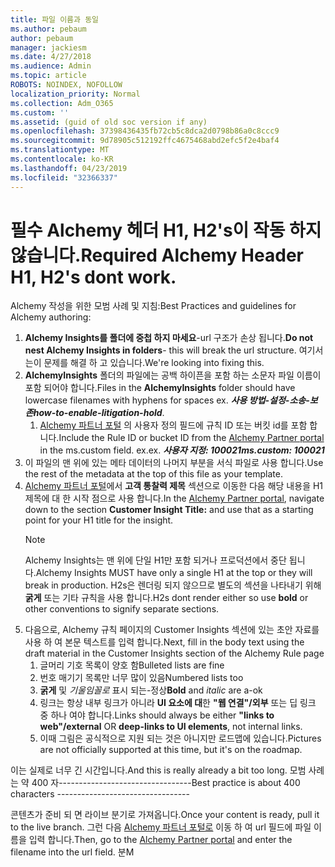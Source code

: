 ```yaml
---
title: 파일 이름과 동일
ms.author: pebaum
author: pebaum
manager: jackiesm
ms.date: 4/27/2018
ms.audience: Admin
ms.topic: article
ROBOTS: NOINDEX, NOFOLLOW
localization_priority: Normal
ms.collection: Adm_O365
ms.custom: ''
ms.assetid: (guid of old soc version if any)
ms.openlocfilehash: 37398436435fb72cb5c8dca2d0798b86a0c8ccc9
ms.sourcegitcommit: 9d78905c512192ffc4675468abd2efc5f2e4baf4
ms.translationtype: MT
ms.contentlocale: ko-KR
ms.lasthandoff: 04/23/2019
ms.locfileid: "32366337"
---
```

# <a name="required-alchemy-header-h1-h2s-dont-work"></a><span data-ttu-id="2f2e0-102">필수 Alchemy 헤더 H1, H2's이 작동 하지 않습니다.</span><span class="sxs-lookup"><span data-stu-id="2f2e0-102">Required Alchemy Header H1, H2's dont work.</span></span>
<span data-ttu-id="2f2e0-103">Alchemy 작성을 위한 모범 사례 및 지침:</span><span class="sxs-lookup"><span data-stu-id="2f2e0-103">Best Practices and guidelines for Alchemy authoring:</span></span>

1. <span data-ttu-id="2f2e0-104">**Alchemy Insights를 폴더에 중첩 하지 마세요**-url 구조가 손상 됩니다.</span><span class="sxs-lookup"><span data-stu-id="2f2e0-104">**Do not nest Alchemy Insights in folders**- this will break the url structure.</span></span> <span data-ttu-id="2f2e0-105">여기서는이 문제를 해결 하 고 있습니다.</span><span class="sxs-lookup"><span data-stu-id="2f2e0-105">We're looking into fixing this.</span></span>
1. <span data-ttu-id="2f2e0-106">**AlchemyInsights** 폴더의 파일에는 공백 하이픈을 포함 하는 소문자 파일 이름이 포함 되어야 합니다.</span><span class="sxs-lookup"><span data-stu-id="2f2e0-106">Files in the **AlchemyInsights** folder should have lowercase filenames with hyphens for spaces ex.</span></span> <span data-ttu-id="2f2e0-107">***사용 방법-설정-소송-보존***</span><span class="sxs-lookup"><span data-stu-id="2f2e0-107">***how-to-enable-litigation-hold***.</span></span>
    1. <span data-ttu-id="2f2e0-108">[Alchemy 파트너 포털](https://alchemyportal.azurewebsites.net) 의 사용자 정의 필드에 규칙 ID 또는 버킷 id를 포함 합니다.</span><span class="sxs-lookup"><span data-stu-id="2f2e0-108">Include the Rule ID or bucket ID from the [Alchemy Partner portal](https://alchemyportal.azurewebsites.net) in the ms.custom field.</span></span> <span data-ttu-id="2f2e0-109">ex.</span><span class="sxs-lookup"><span data-stu-id="2f2e0-109">ex.</span></span> <span data-ttu-id="2f2e0-110">***사용자 지정: 100021***</span><span class="sxs-lookup"><span data-stu-id="2f2e0-110">***ms.custom: 100021***</span></span>
1. <span data-ttu-id="2f2e0-111">이 파일의 맨 위에 있는 메타 데이터의 나머지 부분을 서식 파일로 사용 합니다.</span><span class="sxs-lookup"><span data-stu-id="2f2e0-111">Use the rest of the metadata at the top of this file as your template.</span></span>
1. <span data-ttu-id="2f2e0-112">[Alchemy 파트너 포털](https://alchemyportal.azurewebsites.net)에서 **고객 통찰력 제목** 섹션으로 이동한 다음 해당 내용을 H1 제목에 대 한 시작 점으로 사용 합니다.</span><span class="sxs-lookup"><span data-stu-id="2f2e0-112">In the [Alchemy Partner portal](https://alchemyportal.azurewebsites.net), navigate down to the section **Customer Insight Title:** and use that as a starting point for your H1 title for the insight.</span></span> 
    > [!NOTE]
    > <span data-ttu-id="2f2e0-113">Alchemy Insights는 맨 위에 단일 H1만 포함 되거나 프로덕션에서 중단 됩니다.</span><span class="sxs-lookup"><span data-stu-id="2f2e0-113">Alchemy Insights MUST have only a single H1 at the top or they will break in production.</span></span> <span data-ttu-id="2f2e0-114">H2s은 렌더링 되지 않으므로 별도의 섹션을 나타내기 위해 **굵게** 또는 기타 규칙을 사용 합니다.</span><span class="sxs-lookup"><span data-stu-id="2f2e0-114">H2s dont render either so use **bold** or other conventions to signify separate sections.</span></span>
1. <span data-ttu-id="2f2e0-115">다음으로, Alchemy 규칙 페이지의 Customer Insights 섹션에 있는 초안 자료를 사용 하 여 본문 텍스트를 입력 합니다.</span><span class="sxs-lookup"><span data-stu-id="2f2e0-115">Next, fill in the body text using the draft material in the Customer Insights section of the Alchemy Rule page</span></span>
    1. <span data-ttu-id="2f2e0-116">글머리 기호 목록이 양호 함</span><span class="sxs-lookup"><span data-stu-id="2f2e0-116">Bulleted lists are fine</span></span>
    1. <span data-ttu-id="2f2e0-117">번호 매기기 목록만 너무 많이 있음</span><span class="sxs-lookup"><span data-stu-id="2f2e0-117">Numbered lists too</span></span>
    1. <span data-ttu-id="2f2e0-118">**굵게** 및 *기울임꼴로* 표시 되는-정상</span><span class="sxs-lookup"><span data-stu-id="2f2e0-118">**Bold** and *italic* are a-ok</span></span>
    1. <span data-ttu-id="2f2e0-119">링크는 항상 내부 링크가 아니라 **UI 요소에 대**한 **"웹 연결"/외부** 또는 딥 링크 중 하나 여야 합니다.</span><span class="sxs-lookup"><span data-stu-id="2f2e0-119">Links should always be either **"links to web"/external** OR **deep-links to UI elements**, not internal links.</span></span>
    1. <span data-ttu-id="2f2e0-120">이때 그림은 공식적으로 지원 되는 것은 아니지만 로드맵에 있습니다.</span><span class="sxs-lookup"><span data-stu-id="2f2e0-120">Pictures are not officially supported at this time, but it's on the roadmap.</span></span>

<span data-ttu-id="2f2e0-121">이는 실제로 너무 긴 시간입니다.</span><span class="sxs-lookup"><span data-stu-id="2f2e0-121">And this is really already a bit too long.</span></span> <span data-ttu-id="2f2e0-122">모범 사례는 약 400 자---------------------------------</span><span class="sxs-lookup"><span data-stu-id="2f2e0-122">Best practice is about 400 characters ---------------------------------</span></span>

<span data-ttu-id="2f2e0-123">콘텐츠가 준비 되 면 라이브 분기로 가져옵니다.</span><span class="sxs-lookup"><span data-stu-id="2f2e0-123">Once your content is ready, pull it to the live branch.</span></span> <span data-ttu-id="2f2e0-124">그런 다음 [Alchemy 파트너 포털로](https://alchemyportal.azurewebsites.net) 이동 하 여 url 필드에 파일 이름을 입력 합니다.</span><span class="sxs-lookup"><span data-stu-id="2f2e0-124">Then, go to the [Alchemy Partner portal](https://alchemyportal.azurewebsites.net) and enter the filename into the url field.</span></span> <span data-ttu-id="2f2e0-125">분</span><span class="sxs-lookup"><span data-stu-id="2f2e0-125">M</span></span>